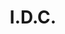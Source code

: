---
pid: llp269
title: I.D.C.
location_transcription: 
coordinates: "[-75.16357327541, 39.955059031526]"
zipcode: '19120'
gen_neighborhood: North Philadelphia
neighborhood: Logan,Olney
outside_phl: 
age: '13'
age_range: 13-19
instagram: 
image_file_name: llp_269.jpg
proposal_transcription: |-
  LUV

  Likes on instagram
topic: Pop Culture
topic_summary: '0'
type: Interactive,Conceptual
keywords_other: instagram, pandering
credit: 
image_labels: 
twitter: 
facebook: 
permalink: "/monuments/llp269/"
layout: item-page
---